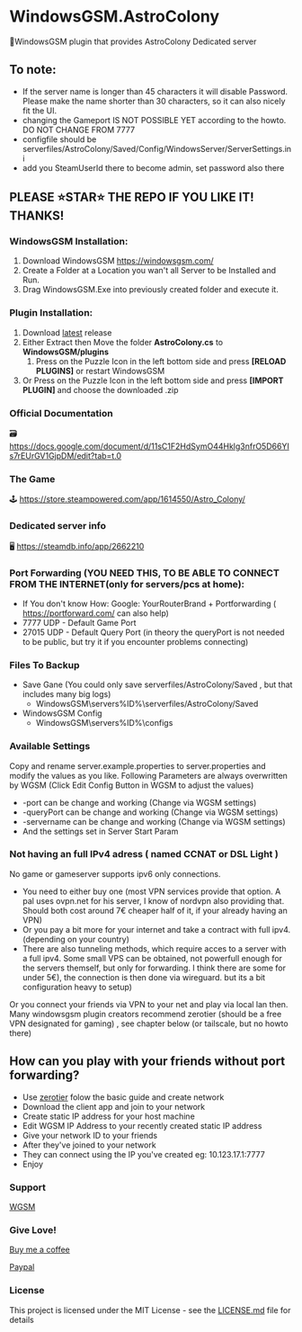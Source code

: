 # WindowsGSM.AstroColony
🧩WindowsGSM plugin that provides AstroColony Dedicated server

## To note:
- If the server name is longer than 45 characters it will disable Password. Please make the name shorter than 30 characters, so it can also nicely fit the UI.
- changing the Gameport IS NOT POSSIBLE YET according to the howto. DO NOT CHANGE FROM 7777
- configfile should be serverfiles/AstroColony/Saved/Config/WindowsServer/ServerSettings.ini
- add you SteamUserId there to become admin, set password also there

## PLEASE ⭐STAR⭐ THE REPO IF YOU LIKE IT! THANKS!

### WindowsGSM Installation: 
1. Download  WindowsGSM https://windowsgsm.com/ 
2. Create a Folder at a Location you wan't all Server to be Installed and Run.
3. Drag WindowsGSM.Exe into previously created folder and execute it.

### Plugin Installation:
1. Download [latest](https://https://github.com/Raziel7893/WindowsGSM.AstroColony/releases/latest) release
2. Either Extract then Move the folder **AstroColony.cs** to **WindowsGSM/plugins** 
    1. Press on the Puzzle Icon in the left bottom side and press **[RELOAD PLUGINS]** or restart WindowsGSM
3. Or Press on the Puzzle Icon in the left bottom side and press **[IMPORT PLUGIN]** and choose the downloaded .zip

### Official Documentation
🗃️ https://docs.google.com/document/d/11sC1F2HdSymO44Hklg3nfrO5D66YIs7rEUrGV1GjpDM/edit?tab=t.0

### The Game
🕹️ https://store.steampowered.com/app/1614550/Astro_Colony/

### Dedicated server info
🖥️ https://steamdb.info/app/2662210 

### Port Forwarding (YOU NEED THIS, TO BE ABLE TO CONNECT FROM THE INTERNET(only for servers/pcs at home):
- If You don't know How: Google: YourRouterBrand + Portforwarding ( https://portforward.com/ can also help)
- 7777  UDP 	- Default Game Port
- 27015 UDP 	- Default Query Port (in theory the queryPort is not needed to be public, but try it if you encounter problems connecting)

### Files To Backup
- Save Gane (You could only save serverfiles/AstroColony/Saved , but that includes many big logs)
  - WindowsGSM\servers\%ID%\serverfiles/AstroColony/Saved
- WindowsGSM Config
  - WindowsGSM\servers\%ID%\configs

### Available Settings
Copy and rename server.example.properties to server.properties and modify the values as you like. 
Following Parameters are always overwritten by WGSM (Click Edit Config Button in WGSM to adjust the values) 
- -port  	                  	can be change and working (Change via WGSM settings)
- -queryPort                   	can be change and working (Change via WGSM settings)
- -servername					can be change and working (Change via WGSM settings) 
- And the settings set in Server Start Param 


### Not having an full IPv4 adress ( named CCNAT or DSL Light )
No game or gameserver supports ipv6 only connections. 
- You need to either buy one (most VPN services provide that option. A pal uses ovpn.net for his server, I know of nordvpn also providing that. Should both cost around 7€ cheaper half of it, if your already having an VPN)
- Or you pay a bit more for your internet and take a contract with full ipv4. (depending on your country)
- There are also tunneling methods, which require acces to a server with a full ipv4. Some small VPS can be obtained, not powerfull enough for the servers themself, but only for forwarding. I think there are some for under 5€), the connection is then done via wireguard. but its a bit configuration heavy to setup) 

Or you connect your friends via VPN to your net and play via local lan then.
Many windowsgsm plugin creators recommend zerotier (should be a free VPN designated for gaming) , see chapter below (or tailscale, but no howto there)

## How can you play with your friends without port forwarding?
- Use [zerotier](https://www.zerotier.com/) folow the basic guide and create network
- Download the client app and join to your network
- Create static IP address for your host machine
- Edit WGSM IP Address to your recently created static IP address
- Give your network ID to your friends
- After they've joined to your network
- They can connect using the IP you've created eg: 10.123.17.1:7777
- Enjoy

### Support
[WGSM](https://discord.com/channels/590590698907107340/645730252672335893)

### Give Love!
[Buy me a coffee](https://ko-fi.com/raziel7893)

[Paypal](https://paypal.me/raziel7893)

### License
This project is licensed under the MIT License - see the <a href="https://github.com/raziel7893/WindowsGSM.AstroColony/blob/main/LICENSE">LICENSE.md</a> file for details
